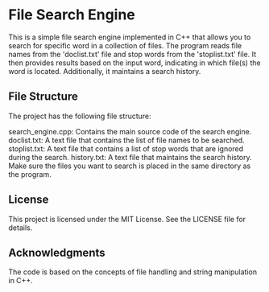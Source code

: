 # File Search Engine

This is a simple file search engine implemented in C++ that allows you to search for specific word in a collection of files. The program reads file names from the 'doclist.txt' file and stop words from the 'stoplist.txt' file. It then provides results based on the input word, indicating in which file(s) the word is located. Additionally, it maintains a search history.

## File Structure

The project has the following file structure:

search_engine.cpp: Contains the main source code of the search engine.
doclist.txt: A text file that contains the list of file names to be searched.
stoplist.txt: A text file that contains a list of stop words that are ignored during the search.
history.txt: A text file that maintains the search history.
Make sure the files you want to search is placed in the same directory as the program.

## License

This project is licensed under the MIT License. See the LICENSE file for details.

## Acknowledgments

The code is based on the concepts of file handling and string manipulation in C++.
